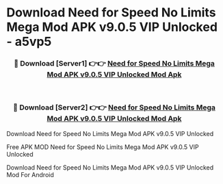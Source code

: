 # Download Need for Speed No Limits Mega Mod APK v9.0.5 VIP Unlocked - a5vp5



<div align="center">
<h3>🔴 Download [Server1] 👉👉 <a href="https://momento.my/?title=Need_for_Speed_No_Limits_Mega_Mod_APK_v9.0.5_VIP_Unlocked">Need for Speed No Limits Mega Mod APK v9.0.5 VIP Unlocked Mod Apk</a></h3><br>

<h3>🔴 Download [Server2] 👉👉 <a href="https://momento.my/?title=Need_for_Speed_No_Limits_Mega_Mod_APK_v9.0.5_VIP_Unlocked">Need for Speed No Limits Mega Mod APK v9.0.5 VIP Unlocked Mod Apk</a></h3>
</div>



Download Need for Speed No Limits Mega Mod APK v9.0.5 VIP Unlocked 

Free APK MOD Need for Speed No Limits Mega Mod APK v9.0.5 VIP Unlocked 

Download Need for Speed No Limits Mega Mod APK v9.0.5 VIP Unlocked Mod For Android
